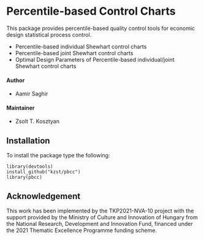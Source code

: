 # Percentile-based Control Charts

This package provides percentile-based quality control tools for economic design statistical process control. 

* Percentile-based individual Shewhart control charts
* Percentile-based joint Shewhart control charts
* Optimal Design Parameters of Percentile-based individual/joint Shewhart control charts

#### Author

* Aamir Saghir

#### Maintainer

* Zsolt T. Kosztyan

## Installation

To install the package type the following:


```
library(devtools)
install_github("kzst/pbcc")
library(pbcc)
```

## Acknowledgement

This work has been implemented by the TKP2021-NVA-10 project with the support provided by the Ministry of Culture and Innovation of Hungary from the National Research, Development and Innovation Fund, financed under the 2021 Thematic Excellence Programme funding scheme.
